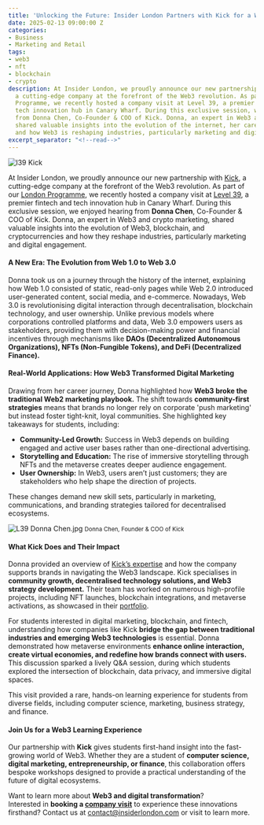 ```yaml
---
title: 'Unlocking the Future: Insider London Partners with Kick for a Web3 Workshop'
date: 2025-02-13 09:00:00 Z
categories:
- Business
- Marketing and Retail
tags:
- web3
- nft
- blockchain
- crypto
description: At Insider London, we proudly announce our new partnership with Kick,
  a cutting-edge company at the forefront of the Web3 revolution. As part of our London
  Programme, we recently hosted a company visit at Level 39, a premier fintech and
  tech innovation hub in Canary Wharf. During this exclusive session, we enjoyed hearing
  from Donna Chen, Co-Founder & COO of Kick. Donna, an expert in Web3 and crypto marketing,
  shared valuable insights into the evolution of the internet, her career journey,
  and how Web3 is reshaping industries, particularly marketing and digital engagement
excerpt_separator: "<!--read-->"
---
```


![l39 Kick](/uploads/l39%20Kick.jpg)

At Insider London, we proudly announce our new partnership with [Kick](https://www.kickweb3.io/), a cutting-edge company at the forefront of the Web3 revolution. As part of our [London Programme](https://www.insiderlondon.com/london/), we recently hosted a company visit at [Level 39](https://level39.co/), a premier fintech and tech innovation hub in Canary Wharf. During this exclusive session, we enjoyed hearing from **Donna Chen**, Co-Founder & COO of Kick. Donna, an expert in Web3 and crypto marketing, shared valuable insights into the evolution of Web3, blockchain, and cryptocurrencies and how they reshape industries, particularly marketing and digital engagement.

<!--read-->

#### A New Era: The Evolution from Web 1.0 to Web 3.0

Donna took us on a journey through the history of the internet, explaining how Web 1.0 consisted of static, read-only pages while Web 2.0 introduced user-generated content, social media, and e-commerce. Nowadays, Web 3.0 is revolutionising digital interaction through decentralisation, blockchain technology, and user ownership. Unlike previous models where corporations controlled platforms and data, Web 3.0 empowers users as stakeholders, providing them with decision-making power and financial incentives through mechanisms like **DAOs (Decentralized Autonomous Organizations), NFTs (Non-Fungible Tokens), and DeFi (Decentralized Finance).**

#### Real-World Applications: How Web3 Transformed Digital Marketing

Drawing from her career journey, Donna highlighted how **Web3 broke the traditional Web2 marketing playbook.** The shift towards **community-first strategies** means that brands no longer rely on corporate 'push marketing' but instead foster tight-knit, loyal communities. She highlighted key takeaways for students, including:

- **Community-Led Growth:** Success in Web3 depends on building engaged and active user bases rather than one-directional advertising. 
- **Storytelling and Education:** The rise of immersive storytelling through NFTs and the metaverse creates deeper audience engagement.
- **User Ownership:** In Web3, users aren’t just customers; they are stakeholders who help shape the direction of projects.

These changes demand new skill sets, particularly in marketing, communications, and branding strategies tailored for decentralised ecosystems.

![L39 Donna Chen.jpg](/uploads/L39%20Donna%20Chen.jpg)
<small>Donna Chen, Founder & COO of Kick</small>

#### What Kick Does and Their Impact

Donna provided an overview of [Kick’s expertise](https://www.kickweb3.io/expertise) and how the company supports brands in navigating the Web3 landscape. Kick specialises in **community growth, decentralised technology solutions, and Web3 strategy development.** Their team has worked on numerous high-profile projects, including NFT launches, blockchain integrations, and metaverse activations, as showcased in their [portfolio](https://www.kickweb3.io/projects).

For students interested in digital marketing, blockchain, and fintech, understanding how companies like Kick **bridge the gap between traditional industries and emerging Web3 technologies** is essential. Donna demonstrated how metaverse environments **enhance online interaction, create virtual economies, and redefine how brands connect with users.** This discussion sparked a lively Q&A session, during which students explored the intersection of blockchain, data privacy, and immersive digital spaces.

This visit provided a rare, hands-on learning experience for students from diverse fields, including computer science, marketing, business strategy, and finance. 

#### Join Us for a Web3 Learning Experience

Our partnership with **Kick** gives students first-hand insight into the fast-growing world of Web3. Whether they are a student of **computer science, digital marketing, entrepreneurship, or finance**, this collaboration offers bespoke workshops designed to provide a practical understanding of the future of digital ecosystems. 

Want to learn more about **Web3 and digital transformation**?  
Interested in **booking a [company visit](https://www.insiderlondon.com/london/company-visits/)** to experience these innovations firsthand? Contact us at [contact@insiderlondon.com](mailto:contact@insiderlondon.com) or visit to learn more.


